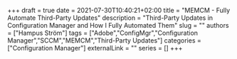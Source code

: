 +++ 
draft = true
date = 2021-07-30T10:40:21+02:00
title = "MEMCM - Fully Automate Third-Party Updates"
description = "Third-Party Updates in Configuration Manager and How I Fully Automated Them"
slug = ""
authors = ["Hampus Ström"]
tags = ["Adobe","ConfigMgr","Configuration Manager","SCCM","MEMCM","Third-Party Updates"]
categories = ["Configuration Manager"]
externalLink = ""
series = []
+++
